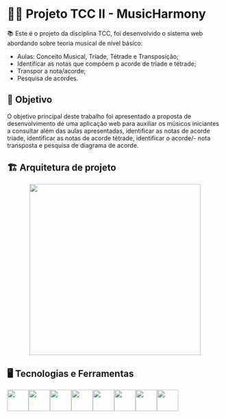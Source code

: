 # 👨‍🎓 Projeto TCC II - MusicHarmony

📚 Este é o projeto da disciplina TCC, foi desenvolvido o sistema web abordando sobre teoria musical de nível básico:

- Aulas: Conceito Musical, Tríade, Tétrade e Transposição;
- Identificar as notas que compõem p acorde de tríade e tétrade;
- Transpor a nota/acorde;
- Pesquisa de acordes.

## 🎯 Objetivo
O objetivo principal deste trabalho foi apresentado a proposta de desenvolvimento de
uma aplicação web para auxiliar os músicos iniciantes a consultar além das aulas apresentadas,
identificar as notas de acorde tríade, identificar as notas de acorde tétrade, identificar o acorde/-
nota transposta e pesquisa de diagrama de acorde.

## 🏗️ Arquitetura de projeto
<p align="center"><img src="https://user-images.githubusercontent.com/76624588/205307829-d6dbb0b4-a608-4a9a-8bf3-a9d0d7c7f124.jpg" width="400" hedight="800"></p>

## 🖥️ Tecnologias e Ferramentas

<img src="https://cdn.jsdelivr.net/gh/devicons/devicon/icons/java/java-original-wordmark.svg" width="50" hedight="50"/><img src="https://cdn.jsdelivr.net/gh/devicons/devicon/icons/intellij/intellij-original.svg" width="50" hedight="50"/><img src="https://cdn.jsdelivr.net/gh/devicons/devicon/icons/postgresql/postgresql-original.svg" width="50" hedight="50"/><img src="https://cdn.jsdelivr.net/gh/devicons/devicon/icons/spring/spring-original.svg" width="50" hedight="50"/><img src="https://cdn.jsdelivr.net/gh/devicons/devicon/icons/bootstrap/bootstrap-original.svg" width="50" hedight="50"/><img 
src="https://user-images.githubusercontent.com/76624588/205323253-ffa93319-78f6-46f3-bfa0-31a434ea451e.png" width="50" hedight="50"/><img
src="https://user-images.githubusercontent.com/76624588/205321409-7988a692-8487-454e-a741-d9c6b648d39d.png" width="50" hedight="50"/><img
src="https://user-images.githubusercontent.com/76624588/205321805-9b766e81-800e-4843-a1fb-071246ca5ce5.png" width="50" hedight="50"/>


